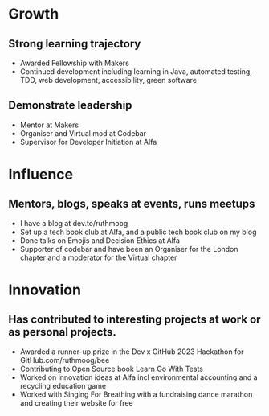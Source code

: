 # Growth
## Strong learning trajectory 

* Awarded Fellowship with Makers
* Continued development including learning in Java, automated testing, TDD, web development, accessibility, green software

## Demonstrate leadership 

* Mentor at Makers
* Organiser and Virtual mod at Codebar
* Supervisor for Developer Initiation at Alfa 

# Influence
## Mentors, blogs, speaks at events, runs meetups

* I have a blog at dev.to/ruthmoog
* Set up a tech book club at Alfa, and a public tech book club on my blog
* Done talks on Emojis and Decision Ethics at Alfa
* Supporter of codebar and have been an Organiser for the London chapter and a moderator for the Virtual chapter

# Innovation
## Has contributed to interesting projects at work or as personal projects. 

* Awarded a runner-up prize in the Dev x GitHub 2023 Hackathon for GitHub.com/ruthmoog/bee
* Contributing to Open Source book Learn Go With Tests
* Worked on innovation ideas at Alfa incl environmental accounting and a recycling education game
* Worked with Singing For Breathing with a fundraising dance marathon and creating their website for free
